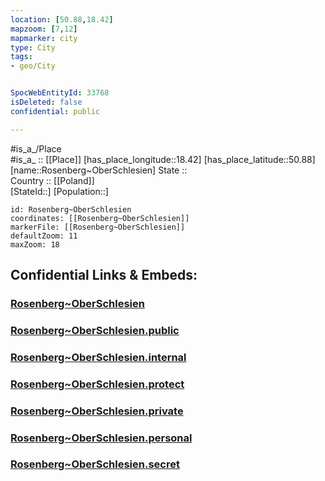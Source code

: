 ```yaml
---
location: [50.88,18.42] 
mapzoom: [7,12] 
mapmarker: city 
type: City
tags:
- geo/City


SpocWebEntityId: 33768
isDeleted: false
confidential: public

---
```

#is_a_/Place  
#is_a_ :: [[Place]] 
[has_place_longitude::18.42] 
[has_place_latitude::50.88] 
[name::Rosenberg~OberSchlesien] 
State ::  
Country :: [[Poland]]  
[StateId::] 
[Population::] 



```leaflet
id: Rosenberg~OberSchlesien
coordinates: [[Rosenberg~OberSchlesien]] 
markerFile: [[Rosenberg~OberSchlesien]] 
defaultZoom: 11 
maxZoom: 18
```


## Confidential Links & Embeds: 

### [Rosenberg~OberSchlesien](/_Standards/Earth/Continent/Europe/Europe~East/Poland/Provinces~Poland/Opole/City/Rosenberg~OberSchlesien.md) 

### [Rosenberg~OberSchlesien.public](/_public/Earth/Continent/Europe/Europe~East/Poland/Provinces~Poland/Opole/City/Rosenberg~OberSchlesien.public.md) 

### [Rosenberg~OberSchlesien.internal](/_internal/Earth/Continent/Europe/Europe~East/Poland/Provinces~Poland/Opole/City/Rosenberg~OberSchlesien.internal.md) 

### [Rosenberg~OberSchlesien.protect](/_protect/Earth/Continent/Europe/Europe~East/Poland/Provinces~Poland/Opole/City/Rosenberg~OberSchlesien.protect.md) 

### [Rosenberg~OberSchlesien.private](/_private/Earth/Continent/Europe/Europe~East/Poland/Provinces~Poland/Opole/City/Rosenberg~OberSchlesien.private.md) 

### [Rosenberg~OberSchlesien.personal](/_personal/Earth/Continent/Europe/Europe~East/Poland/Provinces~Poland/Opole/City/Rosenberg~OberSchlesien.personal.md) 

### [Rosenberg~OberSchlesien.secret](/_secret/Earth/Continent/Europe/Europe~East/Poland/Provinces~Poland/Opole/City/Rosenberg~OberSchlesien.secret.md)

